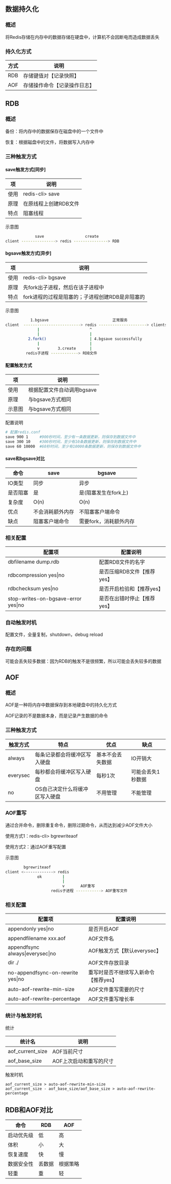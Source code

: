 ## 数据持久化

### 概述

将Redis存储在内存中的数据存储在硬盘中，计算机不会因断电而造成数据丢失

### 持久化方式

| 方式 | 说明                         |
| ---- | ---------------------------- |
| RDB  | 存储键值对【记录快照】       |
| AOF  | 存储操作命令【记录操作日志】 |



## RDB

### 概述

备份：将内存中的数据保存在磁盘中的一个文件中

恢复：根据磁盘中的文件，将数据写入内存中

### 三种触发方式

#### save触发方式[同步]

| 项   | 说明                  |
| ---- | --------------------- |
| 使用 | redis-cli> save       |
| 原理 | 在原线程上创建RDB文件 |
| 特点 | 阻塞线程              |

示意图

```bash
             save                  create 
client ---------------> redis ---------------> RDB
```

#### bgsave触发方式[异步]

| 项   | 说明                                            |
| ---- | ----------------------------------------------- |
| 使用 | redis-cli> bgsave                               |
| 原理 | 先fork出子进程，然后在该子进程中                |
| 特点 | fork进程的过程是阻塞的；子进程创建RDB是非阻塞的 |

示意图

```bash
           1.bgsave                            正常服务
client  -------------------------> redis ---------------------> clients
              |                      ^  
              |                      |
          2.fork()                   | 4.bgsave successfully
              |                      | 
              v        3.create      |
         redis子进程 ------------> RDB文件
```

#### 配置触发方式

| 项     | 说明                       |
| ------ | -------------------------- |
| 使用   | 根据配置文件自动调用bgsave |
| 原理   | 与bgsave方式相同           |
| 示意图 | 与bgsave方式相同           |

配置说明

```bash
# 配置redis.conf
save 900 1     #900秒时间，至少有一条数据更新，则保存到数据文件中
save 300 10    #300秒时间，至少有10条数据更新，则保存到数据文件中
save 60 10000  #60秒时间，至少有10000条数据更新，则保存到数据文件中
```

#### save和bgsave对比

| 命令     | save             | bgsave                 |
| -------- | ---------------- | ---------------------- |
| IO类型   | 同步             | 异步                   |
| 是否阻塞 | 是               | 是(阻塞发生在fork上)   |
| 复杂度   | O(n)             | O(n)                   |
| 优点     | 不会消耗额外内存 | 不阻塞客户端命令       |
| 缺点     | 阻塞客户端命令   | 需要fork，消耗额外内存 |

### 相关配置

| 配置项                              | 配置说明                    |
| ----------------------------------- | --------------------------- |
| dbfilename dump.rdb                 | 配置RDB文件的名字           |
| rdbcompression yes\|no              | 是否压缩RDB文件【推荐yes】  |
| rdbchecksum yes\|no                 | 是否开启检验和【推荐yes】   |
| stop-writes-on-bgsave-error yes\|no | 是否在出错时停止【推荐yes】 |

### 自动触发时机

配置文件，全量复制，shutdown，debug reload

### 存在的问题

可能会丢失较多数据：因为RDB的触发不是很频繁，所以可能会丢失较多的数据



## AOF

### 概述

AOF是一种将内存中数据保存到本地硬盘中的持久化方式

AOF记录的不是数据本身，而是记录产生数据的命令

### 三种触发方式

| 触发方式 | 特点                           | 优点             | 缺点              |
| -------- | ------------------------------ | ---------------- | ----------------- |
| always   | 每条记录都会将缓冲区写入硬盘   | 基本不会丢失数据 | IO开销大          |
| everysec | 每秒都会将缓冲区写入硬盘       | 每秒1次          | 可能会丢失1秒数据 |
| no       | OS自己决定什么将缓冲区写入硬盘 | 不用管理         | 不能管理          |

### AOF重写

通过合并命令，删除重复命令，删除过期命令，从而达到减少AOF文件大小 

使用方式1：redis-cli> bgrewriteaof

使用方式2：通过AOF重写配置

示意图

```bash
        bgrewriteaof
client <-------------> redis
              ok         |
                         |
                         v       AOF重写
                    redis子进程 -----------> AOF重写文件
```

### 相关配置

| 配置项                             | 配置说明                               |
| ---------------------------------- | -------------------------------------- |
| appendonly   yes\|no               | 是否开启AOF                            |
| appendfilename  xxx.aof            | AOF文件名                              |
| appendfsync always\|everysec\|no   | AOF触发方式【默认everysec】            |
| dir ./                             | AOF文件存放目录                        |
| no-appendfsync-on-rewrite  yes\|no | 重写时是否不继续写入新命令 【推荐yes】 |
| auto-aof-rewrite-min-size          | AOF文件重写需要的尺寸                  |
| auto-aof-rewrite-percentage        | AOF文件重写增长率                      |

### 统计与触发时机

统计

| 统计名           | 说明                    |
| ---------------- | ----------------------- |
| aof_current_size | AOF当前尺寸             |
| aof_base_size    | AOF上次启动和重写的尺寸 |

触发时机

```
aof_current_size > auto-aof-rewrite-min-size
aof_current_size - aof_base_size/aof_base_size > auto-aof-rewrite-percentage
```



## RDB和AOF对比

| 命令       | RDB    | AOF      |
| ---------- | ------ | -------- |
| 启动优先级 | 低     | 高       |
| 体积       | 小     | 大       |
| 恢复速度   | 快     | 慢       |
| 数据安全性 | 丢数据 | 根据策略 |
| 轻重       | 重     | 轻       |